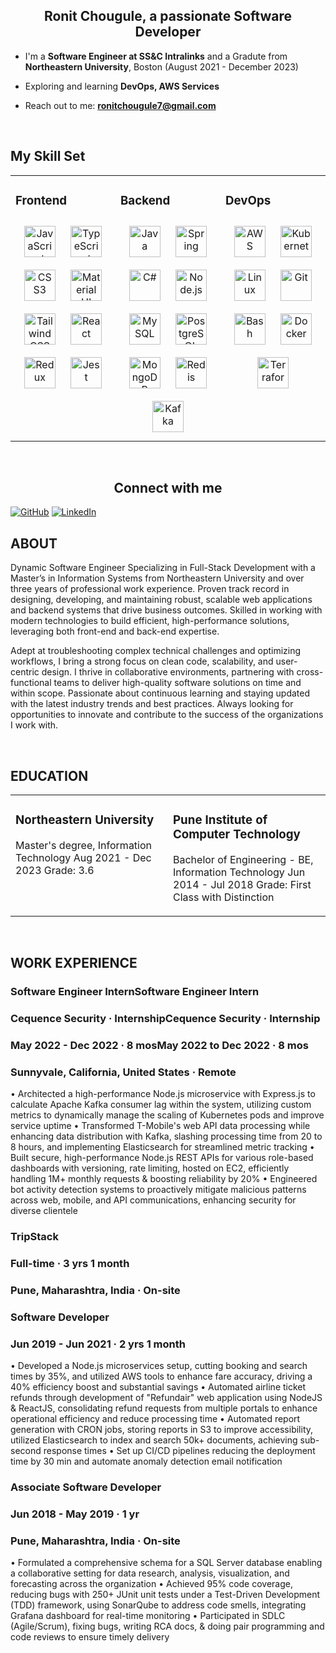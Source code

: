 ## <div align="center">Ronit Chougule, a passionate Software Developer</div>  
  
- I'm a **Software Engineer at SS&C Intralinks** and a Gradute from **Northeastern University**, Boston (August 2021 - December 2023)    
  
- Exploring and learning **DevOps, AWS Services**  

- Reach out to me: **ronitchougule7@gmail.com**  
  
<br/>

## My Skill Set  

<table><tr><td valign="top" width="33%">

### Frontend  
<div align="center">  
<a href="https://www.javascript.com/" target="_blank"><img style="margin: 10px" src="https://profilinator.rishav.dev/skills-assets/javascript-original.svg" alt="JavaScript" height="50" /></a>  
<a href="https://www.typescriptlang.org/" target="_blank"><img style="margin: 10px" src="https://profilinator.rishav.dev/skills-assets/typescript-original.svg" alt="TypeScript" height="50" /></a>  
<a href="https://www.w3schools.com/css/" target="_blank"><img style="margin: 10px" src="https://profilinator.rishav.dev/skills-assets/css3-original-wordmark.svg" alt="CSS3" height="50" /></a>  
<a href="https://mui.com/" target="_blank"><img style="margin: 10px" src="https://profilinator.rishav.dev/skills-assets/mui.png" alt="Material UI" height="50" /></a>    
<a href="https://www.tailwindcss.com/" target="_blank"><img style="margin: 10px" src="https://profilinator.rishav.dev/skills-assets/tailwindcss.svg" alt="Tailwind CSS" height="50" /></a>  
<a href="https://reactjs.org/" target="_blank"><img style="margin: 10px" src="https://profilinator.rishav.dev/skills-assets/react-original-wordmark.svg" alt="React" height="50" /></a>  
<a href="https://redux.js.org/" target="_blank"><img style="margin: 10px" src="https://profilinator.rishav.dev/skills-assets/redux-original.svg" alt="Redux" height="50" /></a>  
<a href="https://www.jestjs.io/" target="_blank"><img style="margin: 10px" src="https://profilinator.rishav.dev/skills-assets/jest.svg" alt="Jest" height="50" /></a>  
</div>
</td><td valign="top" width="33%">

### Backend  
<div align="center">  
<a href="https://www.java.com/" target="_blank"><img style="margin: 10px" src="https://profilinator.rishav.dev/skills-assets/java-original-wordmark.svg" alt="Java" height="50" /></a>  
<a href="https://docs.spring.io/spring-framework/docs/3.0.x/reference/expressions.html#:~:text=The%20Spring%20Expression%20Language%20(SpEL,and%20basic%20string%20templating%20functionality." target="_blank"><img style="margin: 10px" src="https://profilinator.rishav.dev/skills-assets/springio-icon.svg" alt="Spring" height="50" /></a>
<a href="https://learn.microsoft.com/en-us/dotnet/csharp/" target="_blank"><img style="margin: 10px" src="https://profilinator.rishav.dev/skills-assets/csharp-original.svg" alt="C#" height="50" /></a>
<a href="https://nodejs.org/" target="_blank"><img style="margin: 10px" src="https://profilinator.rishav.dev/skills-assets/nodejs-original-wordmark.svg" alt="Node.js" height="50" /></a>  
<a href="https://www.mysql.com/" target="_blank"><img style="margin: 10px" src="https://profilinator.rishav.dev/skills-assets/mysql-original-wordmark.svg" alt="MySQL" height="50" /></a>  
<a href="https://www.postgresql.org/" target="_blank"><img style="margin: 10px" src="https://profilinator.rishav.dev/skills-assets/postgresql-original-wordmark.svg" alt="PostgreSQL" height="50" /></a>  
<a href="https://www.mongodb.com/" target="_blank"><img style="margin: 10px" src="https://profilinator.rishav.dev/skills-assets/mongodb-original-wordmark.svg" alt="MongoDB" height="50" /></a>  
<a href="https://redis.io/" target="_blank"><img style="margin: 10px" src="https://profilinator.rishav.dev/skills-assets/redis-original-wordmark.svg" alt="Redis" height="50" /></a>   
<a href="https://kafka.apache.org/" target="_blank"><img style="margin: 10px" src="https://profilinator.rishav.dev/skills-assets/apache_kafka-icon.svg" alt="Kafka" height="50" /></a>  
</div>
</td><td valign="top" width="33%">

### DevOps  
<div align="center">  
<a href="https://aws.amazon.com/" target="_blank"><img style="margin: 10px" src="https://profilinator.rishav.dev/skills-assets/amazonwebservices-original-wordmark.svg" alt="AWS" height="50" /></a>  
<a href="https://kubernetes.io/" target="_blank"><img style="margin: 10px" src="https://profilinator.rishav.dev/skills-assets/kubernetes-icon.svg" alt="Kubernetes" height="50" /></a>  
<a href="https://www.linux.org/" target="_blank"><img style="margin: 10px" src="https://profilinator.rishav.dev/skills-assets/linux-original.svg" alt="Linux" height="50" /></a>  
<a href="https://github.com/" target="_blank"><img style="margin: 10px" src="https://profilinator.rishav.dev/skills-assets/git-scm-icon.svg" alt="Git" height="50" /></a>  
<a href="https://www.gnu.org/software/bash/" target="_blank"><img style="margin: 10px" src="https://profilinator.rishav.dev/skills-assets/gnu_bash-icon.svg" alt="Bash" height="50" /></a>  
<a href="https://www.docker.com/" target="_blank"><img style="margin: 10px" src="https://profilinator.rishav.dev/skills-assets/docker-original-wordmark.svg" alt="Docker" height="50" /></a>  
<a href="https://www.terraform.io/" target="_blank"><img style="margin: 10px" src="https://profilinator.rishav.dev/skills-assets/terraformio-icon.svg" alt="Terraform" height="50" /></a>    
  
</div>
</td></tr></table>  
<br/>  

## <div align="center">Connect with me</div>  
[![GitHub](https://img.shields.io/badge/GitHub-181717?style=for-the-badge&logo=github&logoColor=white)](https://github.com/Ronitm10)
[![LinkedIn](https://img.shields.io/badge/LinkedIn-0A66C2?style=for-the-badge&logo=linkedin&logoColor=white)](https://www.linkedin.com/in/ronit-chougule/)

## ABOUT

Dynamic Software Engineer Specializing in Full-Stack Development with a Master’s in Information Systems from Northeastern University and over three years of professional work experience. Proven track record in designing, developing, and maintaining robust, scalable web applications and backend systems that drive business outcomes. Skilled in working with modern technologies to build efficient, high-performance solutions, leveraging both front-end and back-end expertise.

Adept at troubleshooting complex technical challenges and optimizing workflows, I bring a strong focus on clean code, scalability, and user-centric design. I thrive in collaborative environments, partnering with cross-functional teams to deliver high-quality software solutions on time and within scope. Passionate about continuous learning and staying updated with the latest industry trends and best practices. Always looking for opportunities to innovate and contribute to the success of the organizations I work with.


<br/>

## EDUCATION

<table><tr><td valign="top" width="33%">
  
### Northeastern University
Master's degree, Information Technology
Aug 2021 - Dec 2023
Grade: 3.6

</td><td valign="top" width="33%">

### Pune Institute of Computer Technology
Bachelor of Engineering - BE, Information Technology
Jun 2014 - Jul 2018
Grade: First Class with Distinction

</td></tr></table>
<br/>

## WORK EXPERIENCE

### Software Engineer InternSoftware Engineer Intern
### Cequence Security · InternshipCequence Security · Internship
### May 2022 - Dec 2022 · 8 mosMay 2022 to Dec 2022 · 8 mos
### Sunnyvale, California, United States · Remote
• Architected a high-performance Node.js microservice with Express.js to calculate Apache Kafka consumer lag within the system, utilizing custom metrics to dynamically manage the scaling of Kubernetes pods and improve service uptime
• Transformed T-Mobile's web API data processing while enhancing data distribution with Kafka, slashing processing time from 20 to 8 hours, and implementing Elasticsearch for streamlined metric tracking
• Built secure, high-performance Node.js REST APIs for various role-based dashboards with versioning, rate limiting, hosted on EC2, efficiently handling 1M+ monthly requests & boosting reliability by 20%
• Engineered bot activity detection systems to proactively mitigate malicious patterns across web, mobile, and API communications, enhancing security for diverse clientele


### TripStack
### Full-time · 3 yrs 1 month
### Pune, Maharashtra, India · On-site
### Software Developer
### Jun 2019 - Jun 2021 · 2 yrs 1 month
• Developed a Node.js microservices setup, cutting booking and search times by 35%, and utilized AWS tools to enhance fare accuracy, driving a 40% efficiency boost and substantial savings
• Automated airline ticket refunds through development of "Refundair" web application using NodeJS & ReactJS, consolidating refund requests from multiple portals to enhance operational efficiency and reduce processing time
• Automated report generation with CRON jobs, storing reports in S3 to improve accessibility, utilized Elasticsearch to index and search 50k+ documents, achieving sub-second response times
• Set up CI/CD pipelines reducing the deployment time by 30 min and automate anomaly detection email notification

### Associate Software Developer
### Jun 2018 - May 2019 · 1 yr
### Pune, Maharashtra, India · On-site
• Formulated a comprehensive schema for a SQL Server database enabling a collaborative setting for data research, analysis, visualization, and forecasting across the organization
• Achieved 95% code coverage, reducing bugs with 250+ JUnit unit tests under a Test-Driven Development (TDD) framework, using SonarQube to address code smells, integrating Grafana dashboard for real-time monitoring
• Participated in SDLC (Agile/Scrum), fixing bugs, writing RCA docs, & doing pair programming and code reviews to ensure timely delivery
